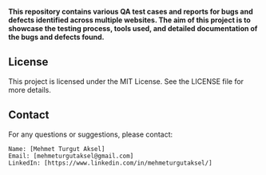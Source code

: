 **This repository contains various QA test cases and reports for bugs and defects identified across multiple websites. The aim of this project is to showcase the testing process, tools used, and detailed documentation of the bugs and defects found.**

## License

This project is licensed under the MIT License. See the LICENSE file for more details.

## Contact

For any questions or suggestions, please contact:

    Name: [Mehmet Turgut Aksel]
    Email: [mehmeturgutaksel@gmail.com]
    LinkedIn: [https://www.linkedin.com/in/mehmeturgutaksel/]
